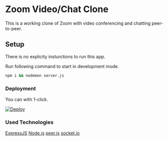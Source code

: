 # Zoom Video/Chat Clone

This is a working clone of Zoom with video conferencing and chatting peer-to-peer.

## Setup

There is no explicity insturctions to run this app.

Run following command to start in development mode.

```bash
npm i && nodemon server.js
```

### Deployment

You can with 1-click.

[![Deploy](https://www.herokucdn.com/deploy/button.svg)](https://heroku.com/deploy?template=https://github.com/karamusluk/Zoom-Video-Chat-Clone)

### Used Technologies

[ExpressJS](https://expressjs.com/)
[Node.js](https://nodejs.org/en/)
[peer.js](https://peerjs.com/)
[socket.io](https://socket.io/)
